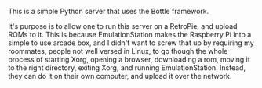 This is a simple Python server that uses the Bottle framework.

It's purpose is to allow one to run this server on a RetroPie, and upload ROMs to it.  This is because EmulationStation makes the Raspberry Pi into a simple to use arcade box, and I didn't want to screw that up by requiring my roommates, people not well versed in Linux, to go though the whole process of starting Xorg, opening a browser, downloading a rom, moving it to the right directory, exiting Xorg, and running EmulationStation.  Instead, they can do it on their own computer, and upload it over the network.
